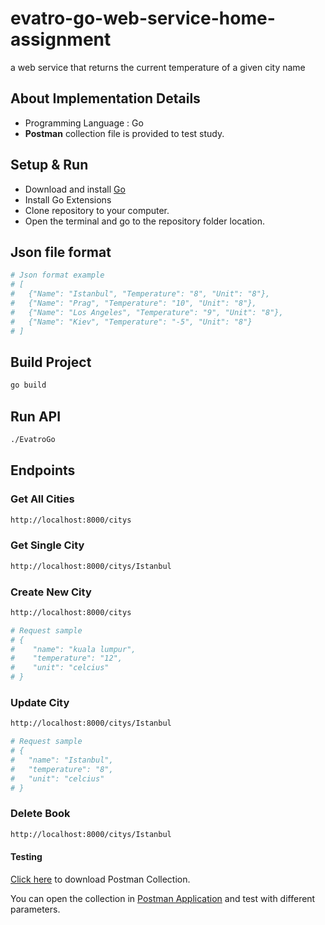 # evatro-go-web-service-home-assignment
a web service that returns the current temperature of a given city name 

## About Implementation Details
- Programming Language : Go
- **Postman** collection file is provided to test study.

## Setup & Run
- Download and install [Go](https://go.dev/dl/) 
- Install Go Extensions
- Clone repository to your computer.
- Open the terminal and go to the repository folder location.
  
## Json file format

```sh
# Json format example
# [
#	{"Name": "Istanbul", "Temperature": "8", "Unit": "8"},
#	{"Name": "Prag", "Temperature": "10", "Unit": "8"},
#	{"Name": "Los Angeles", "Temperature": "9", "Unit": "8"},
#	{"Name": "Kiev", "Temperature": "-5", "Unit": "8"}
# ]
```

## Build Project

```sh
go build
```
## Run API

```sh
./EvatroGo
```


## Endpoints

### Get All Cities

```sh
http://localhost:8000/citys
```
### Get Single City 

```sh
http://localhost:8000/citys/Istanbul
```
### Create New City

```sh
http://localhost:8000/citys

# Request sample
# {
#    "name": "kuala lumpur",
#    "temperature": "12",
#    "unit": "celcius"
# }
```

### Update City
```sh
http://localhost:8000/citys/Istanbul

# Request sample
# {
#   "name": "Istanbul",
#   "temperature": "8",
#   "unit": "celcius"
# }
```

### Delete Book

```sh
http://localhost:8000/citys/Istanbul
```

#### Testing


[Click here](https://github.com/yasincs/evatro-go-web-service-home-assignment/blob/main/Evatro-Go.postman_collection.json) to download Postman Collection.

You can open the collection in [Postman Application](https://www.postman.com/downloads/) and test with different parameters.